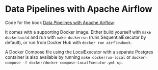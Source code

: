 # Data Pipelines with Apache Airflow

Code for the book [Data Pipelines with Apache Airflow](https://www.manning.com/books/data-pipelines-with-apache-airflow).

It comes with a supporting Docker image. Either build yourself with `make dockerbuild` and run with
`make dockerrun` (runs SequentialExecutor by default), or run from Docker Hub with `docker run airflowbook`.

A Docker Compose file using the LocalExecutor with a separate Postgres container is also available by running
`make dockerrun-local` or `docker-compose -f docker/docker-compose-LocalExecutor.yml up`.
